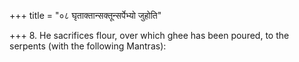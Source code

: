 +++
title = "०८ घृताक्तान्सक्तून्सर्पेभ्यो जुहोति"

+++
8. He sacrifices flour, over which ghee has been poured, to the serpents (with the following Mantras):
